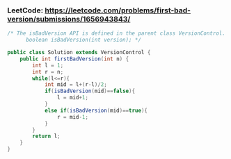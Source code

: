 ### LeetCode: https://leetcode.com/problems/first-bad-version/submissions/1656943843/

```java
/* The isBadVersion API is defined in the parent class VersionControl.
      boolean isBadVersion(int version); */

public class Solution extends VersionControl {
    public int firstBadVersion(int n) {
        int l = 1;
        int r = n;
        while(l<=r){
            int mid = l+(r-l)/2;
            if(isBadVersion(mid)==false){
                l = mid+1;
            }
            else if(isBadVersion(mid)==true){
                r = mid-1;
            }
        }
        return l;
    }
}
```
